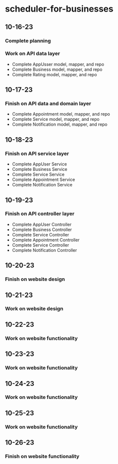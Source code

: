 # scheduler-for-businesses

## 10-16-23

### Complete planning

### Work on API data layer

- Complete AppUsser model, mapper, and repo
- Complete Business model, mapper, and repo
- Complete Rating model, mapper, and repo

## 10-17-23

### Finish on API data and domain layer

- Complete Appointment model, mapper, and repo
- Complete Service model, mapper, and repo
- Complete Notification model, mapper, and repo

## 10-18-23

### Finish on API service layer

- Complete AppUser Service
- Complete Business Service
- Complete Service Service
- Complete Appointment Service
- Complete Notification Service

## 10-19-23

### Finish on API controller layer

- Complete AppUser Controller
- Complete Business Controller
- Complete Service Controller
- Complete Appointment Controller
- Complete Service Controller
- Complete Notification Controller

## 10-20-23

### Finish on website design

## 10-21-23

### Work on website design

## 10-22-23

### Work on website functionality


## 10-23-23

### Work on website functionality


## 10-24-23

### Work on website functionality


## 10-25-23

### Work on website functionality


## 10-26-23

### Finish on website functionality
